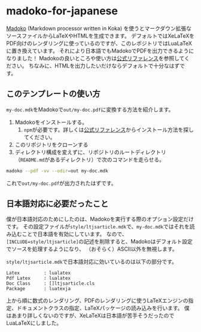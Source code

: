 # madoko-for-japanese

[Madoko](https://github.com/houshuang/madoko/blob/master/doc/reference.mdk) (Markdown processor written in Koka)
を使うとマークダウン拡張なソースファイルからLaTeXやHTMLを生成できます。
デフォルトではXeLaTeXをPDF向けのレンダリングに使っているのですが、このレポジトリではLuaLaTeX に置き換えています。
それにより日本語でもMadokoでPDFを出力できるようになりました！
Madokoの良いところや使い方は[公式リファレンス](http://madoko.org/reference.pdf)を参照してください。
ちなみに、HTMLを出力したいだけならデフォルトで十分なはずです。

## このテンプレートの使い方

`my-doc.mdk`をMadokoで`out/my-doc.pdf`に変換する方法を紹介します。

1. Madokoをインストールする。
   1. `npm`が必要です。詳しくは[公式リファレンス](http://madoko.org/reference.pdf)からインストール方法を探してください。
2. このリポジトリをクローンする
3. ディレクトリ構成を変えずに、リポジトリのルートディレクトリ（`README.md`があるディレクトリ）で次のコマンドを走らせる。

```sh
madoko --pdf -vv --odir=out my-doc.mdk   
```

これで`out/my-doc.pdf`が出力されたはずです。

## 日本語対応に必要だったこと

僕が日本語対応のためにしたのは、Madokoを実行する際のオプション設定だけです。
その設定ファイルが`style/ltjsarticle.mdk`で、`my-doc.mdk`ではそれを読み込むことで日本語を有効にしています。
なので、`[INCLUDE=style/ltjsarticle]`の記述を削除すると、Madokoはデフォルト設定でソースを処理するようになり、
（おそらく）ASCII以外を無視します。

`style/ltjsarticle.mdk`で日本語対応に効いているのは以下の部分です。

```
Latex         : lualatex
Pdf Latex     : lualatex
Doc Class     : []ltjsarticle.cls
Package       : luatexja 
```

上から順に数式のレンダリング、PDFのレンダリングに使うLaTeXエンジンの指定、ドキュメントクラスの指定、LaTeXパッケージの読み込みを行います。
僕はあまり詳しくないのですが、XeLaTeXは日本語が苦手そうだったのでLuaLaTeXにしました。
